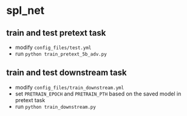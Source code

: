 # spl_net

## train and test pretext task
- modify `config_files/test.yml`
- run `python train_pretext_5b_adv.py`

## train and test downstream task
- modify `config_files/train_downstream.yml`
- set `PRETRAIN_EPOCH` and `PRETRAIN_PTH` based on the saved model in pretext task
- run `python train_downstream.py`
